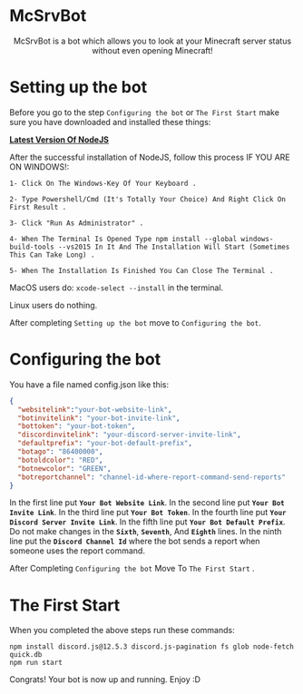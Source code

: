 # McSrvBot

<p align="center">
    McSrvBot is a bot which allows you to look at your Minecraft server status without even opening Minecraft!
</p>

# Setting up the bot

Before you go to the step `Configuring the bot` or `The First Start` make sure you have downloaded and installed these things:

**[Latest Version Of NodeJS](https://nodejs.org/en/)**

After the successful installation of NodeJS, follow this process IF YOU ARE ON WINDOWS!:

```
1- Click On The Windows-Key Of Your Keyboard .

2- Type Powershell/Cmd (It's Totally Your Choice) And Right Click On First Result .

3- Click "Run As Administrator" .

4- When The Terminal Is Opened Type npm install --global windows-build-tools --vs2015 In It And The Installation Will Start (Sometimes This Can Take Long) .

5- When The Installation Is Finished You Can Close The Terminal .
```

MacOS users do:
``xcode-select --install`` in the terminal.

Linux users do nothing.

After completing `Setting up the bot` move to `Configuring the bot`.

# Configuring the bot

You have a file named config.json like this:

```json
{
  "websitelink":"your-bot-website-link",
  "botinvitelink": "your-bot-invite-link",
  "bottoken": "your-bot-token",
  "discordinvitelink": "your-discord-server-invite-link",
  "defaultprefix": "your-bot-default-prefix",
  "botago": "86400000",
  "botoldcolor": "RED",
  "botnewcolor": "GREEN",
  "botreportchannel": "channel-id-where-report-command-send-reports"
}
```
In the first line put **`Your Bot Website Link`**.
In the second line put **`Your Bot Invite Link`**.
In the third line put **`Your Bot Token`**.
In the fourth line put **`Your Discord Server Invite Link`**.
In the fifth line put **`Your Bot Default Prefix`**.
Do not make changes in the **`Sixth`**, **`Seventh`**, And **`Eighth`** lines.
In the ninth line put the **`Discord Channel Id`** where the bot sends a report when someone uses the report command.

After Completing `Configuring the bot` Move To `The First Start` .

# The First Start

When you completed the above steps run these commands:

```
npm install discord.js@12.5.3 discord.js-pagination fs glob node-fetch quick.db
npm run start
```

Congrats! Your bot is now up and running. Enjoy :D
